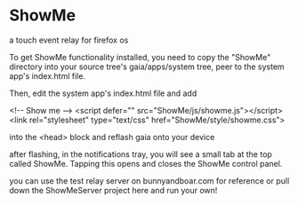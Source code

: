 ShowMe
======

a touch event relay for firefox os

To get ShowMe functionality installed, you need to copy the "ShowMe" directory
into your source tree's gaia/apps/system tree, peer to the system app's index.html file.

Then, edit the system app's index.html file and add

&lt;!-- Show me --&gt;
&lt;script defer="" src="ShowMe/js/showme.js"&gt;&lt;/script&gt;
&lt;link rel="stylesheet" type="text/css" href="ShowMe/style/showme.css"&gt;

into the &lt;head&gt; block and reflash gaia onto your device

after flashing, in the notifications tray, you will see a small tab at 
the top called ShowMe.  Tapping this opens and closes the ShowMe control
panel.

you can use the test relay server on bunnyandboar.com for reference or pull down 
the ShowMeServer project here and run your own!
